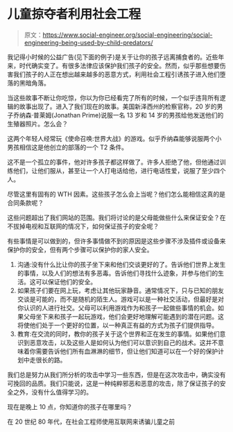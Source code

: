 # 儿童掠夺者利用社会工程

> 原文：<https://www.social-engineer.org/social-engineering/social-engineering-being-used-by-child-predators/>

我记得小时候的公益广告(见下面的例子)是关于让你的孩子远离捕食者的。近些年来，时代确实变了。有很多法律应该保护我们孩子的安全。然而，似乎那些想要伤害我们孩子的人正在想出越来越多的恶意方式，利用社会工程引诱孩子进入他们堕落的黑暗角落。

当这些故事不断让你吃惊，你以为你已经看完了所有的时候，一个似乎违背所有逻辑的故事出现了。进入了我们现在的故事。美国新泽西州的检察官称，20 岁的男子乔纳森·普莱姆(Jonathan Prime)说服一名 13 岁和 14 岁的男孩给他发送他们的生殖器照片。怎么会？

这两个年轻人经常玩《使命召唤:世界大战》的游戏。似乎乔纳森能够说服两个小男孩相信这是他创立的部落的一个 T2 条件。

这不是一个孤立的事件，他对许多孩子都这样做了。许多人拒绝了他，但他通过训练他们，让他们服从，甚至让一个人打电话给他，进行电话性爱，说服了至少四个人。

尽管这里有固有的 WTH 因素。这些孩子怎么会上当呢？他们怎么能相信这真的是合同条款呢？

这些问题超出了我们网站的范围。我们将讨论的是父母能做些什么来保证安全？在不拔掉电视和互联网的情况下，如何保证孩子的安全呢？

有些事情是可以做到的，但许多事情做不到的原因是这些步骤不涉及插件或设备来保护你的安全，但有两个步骤可以保护你的家人安全。

1.  沟通:没有什么比让你的孩子坐下来和他们交谈更好的了。告诉他们世界上发生的事情，以及人们的想法有多恶毒。告诉他们寻找什么迹象，并参与他们的生活。这可以保证他们的安全。
2.  如果孩子们要在网上玩，考虑让其他玩家静音。通常情况下，只与已知的朋友交谈是可能的，而不是随机的陌生人。游戏可以是一种社交活动，但最好是对你认识的人进行社交。父母可以利用游戏作为和孩子一起做些事情的机会。如果父母坐下来和孩子一起玩游戏，他们会更好地理解可能遇到的潜在问题。这将使他们处于一个更好的位置，以一种真正有益的方式为孩子们提供指导。
3.  教育:在交流的同时，教你的孩子关于这个世界和正在发生的事情。如果他们意识到恶意攻击，以及这些人是如何认为他们可以意识到自己的战术。这并不意味着你需要告诉他们所有血淋淋的细节，但让他们知道可以在一个好的保护计划中走很长的路。

我们总是努力从我们所分析的攻击中学习一些东西，但是在这次攻击中，确实没有可挽回的品质。我们只能说，这是一种纯粹邪恶和恶意的攻击，除了保证孩子的安全之外，没有什么值得学习的。

现在是晚上 10 点，你知道你的孩子在哪里吗？

在 20 世纪 80 年代，在社会工程师使用互联网来诱骗儿童之前
